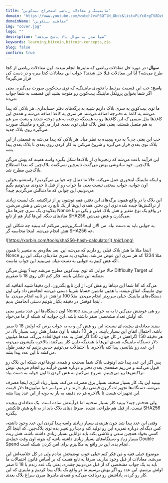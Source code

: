 ```yaml
---
title: "ماینینگ و معادلات ریاضی استخراج بیت‌کوین"
domain: "https://www.youtube.com/watch?v=F6QTlN_Gbdc&list=PLYc8rgTV8DzC29873Qt1kzvgZGHNxce7_&index=5"
domainName: "مفاهیم بیتکوین"
img: "cover.jpg"
logo: ""
description: "ضیا صدر به سوال بالا پاسخ می‌دهد"
keywords: learning,bitcoin,bitcoin-concepts,zia
blog: false
confirm: true
---
```


**سوال:** در مورد حل معادلات ریاضی که ماینرها انجام میدند، اون معادلات ریاضی از کجا طرح می‌شه؟ آیا این معادلات قبلا حل شدند؟ جواب این معادلات کجا میره و در دست کی قرار می‌گیره؟

**پاسخ:**
خب این قسمت مرتبط با نحوه‌ی ماینینگیه که توی بیت‌کوین صورت می‌گیره، یعنی اگر شما بخواین پروتکل ماینینگ بیت‌کوین رو متوجه بشید این قسمت به شما جواب می‌ده.

ما توی بیت‌کوین یه سری بلاک داریم شبیه به برگه‌های دفتر حسابداری. هر بلاکی که پیدا می‌شه یه کاغذ به دفترچه اضافه می‌شه. هر سری یه کاغذ اضافه می‌شه و همه‌ی این کاغذها مثل سیمی که این کاغذها رو به همدیگه دوخته، به هم دوخته شدند و پشت سر هم به هم متصل هستند، یعنی هش بلاک قبلی توی بعدی قرار می‌گیره و ماینینگ صورت می‌گیره روی بلاک جدید.

خب این یعنی چی؟ یه ذره پیچیده به نظر میاد. هر بلاکی که پیدا می‌شه یه قسمتی از این بلاک توی بعدی قرار می‌گیره و شروع می‌کنن به کار کردن روی بعدی تا بلاک بعدی پیدا بشه.

این فرآیند باعث می‌شه که زنجیره‌ای از بلاک‌ها شکل بگیره واسه همینه که بهش می‌گن بلاک‌چین. خود ساتوشی بهش می‌گفت تایم‌چین نمی‌گفت بلاک‌چین که بعدا اصطلاح بلاک‌چین مطرح شد.

و اینکه ماینینگ ‌اینجوری عمل می‌کنه. حالا ما دنبال چه جوابی می‌گردیم؟ راستشو بخواین اون جواب، جواب سختی نیست یعنی ما جواب رو از قبل تا حدودی می‌تونیم بگیم می‌دونیم. این جوابی که ما دنبالش می‌گردیم چیه؟

این بلاک یا در واقع همون برگه‌های این دفتر، همه توشون پر از تراکنشه. یک لیست زیادی از تراکنش‌ها چیده شده توی این دفتر. همه‌ی این‌ها از یک تابع رد می‌شن و هش می‌شن، بعلاوه‌ی یک سری چیزها مثل Nonce در واقع یک نوع متغیر و هش بلاک قبلی و یکی دو تا متادیتای دیگه. این‌ها کنار هم از تابع SHA256 می‌گذرن و هش می‌شن.

یه جوابی باید به دست بیاد. من الان اینجا اسکرین‌شِیر می‌کنم که ببینید چه شکلی این هش انجام می‌شه. اینجا محاسبه گر SHA256 عه.

![https://xorbin.com/tools/sha256-hash-calculator](./pic1.png)

اینجا مثلا ما هش بلاک قبلی رو داریم که می‌شه این. بعد بعلاوه‌ی یه متغییر یا همون Nonce مثلا 1234 که هر سری این عوض می‌شه. بعلاوه‌ی یه سری متادیتای دیگه. این رو اگه هش کنیم یه جوابی به دست میاد. می‌بینید این جواب ماست.

حالا جوابی که توی بیت‌کوین مطرح می‌شه چیه؟ بهش می‌گن Difficulty Target که ممکنه این شکلی باشه. فکر کنم الان روی 18 تا صفریم.

می‌گه که آقا شما این دیتاها رو هش کن، از این تابع بگذرون. این دقیقا شبیه اتفاقیه که توی ماینینگ اتفاق میفته. با همین ماشین حسابا تقریبا دستی می‌شه انجامش داد ولی اون دستگاه‌های ماینینگ خیلی سریع‌تر انجام می‌دن. مثلا 100 تراهش در ثانیه انجام می‌دن. ما اینجا فوقش در دقیقه یکبار بتونیم دستی انجامش بدیم.

اون دستگاه‌ها این عدد متغیر یعنی Nonce رو هی عوضش می‌کنن تا به یه جوابی برسند که اولش تعداد مشخصی صفر داشته باشه. این جوابیه که شبکه از ما می‌خواد.

ببینید معادله‌ی پیچیده‌ای نیست، این رو هش کن و به یه جواب برس که اولش 18 تا صفر باشه. احتمال اتفاق این بسیار پایینه. در هر 10 دقیقه با اون مقدار هش ریت بسیار بالا، در هر دقیقه 150 اگزاهش در کل جهان، 150 اگزاهش یه عدد فوق‌العاده بزرگه، صدها میلیون دلار دستگاه ماینینگ، همه‌ی این‌ها با همدیگه دارن کار می‌کنند، بالاخره یکیشون می‌تونه این عدد رو شانسی پیدا کنه بالاخره. با احتمالات می‌تونیم حدس بزنیم که چقدر طول می‌کشه تا این عدد پیدا بشه.

پس اگر این عدد پیدا شد اونوقت بلاک شما صحیحه و همه‌ی نودها توی شبکه این بلاک رو قبول می‌کنند و می‌ریم صفحه‌ی بعدی دفتر و دوباره همین فرآیند رو انجام می‌دیم. توش تراکنش‌ها رو می‌چینیم. شروع می‌کنیم به هش کردن تا اون جوابه به دست بیاد.

ببینید این یک کار بسیار سخته، بسیار برق مصرف می‌کنه، بسیار زیاد انرژی اینجا مصرف می‌شه، دستگاه‌ها تجهیزات گرون قیمتی نیاز دارند و در سراسر دنیا میلیون‌ها دلار قیمت‌ این تجهیزات هست تا بالاخره هر ده دقیقه یه بار یه دونه از این عدد پیدا بشه.

ولی هدفش چیه؟ ببینید کار بسیار سختیه اما فرآیندش ساده است. یک معادله‌ی پیچیده نیست. از قبل هم طراحی نشده. صرفا دیتای بلاک باید از یه تابع هش فانکشن SHA256 بگذره.

وقتی این عدد پیدا شد چون هزینه‌ی بسیار زیادی واسه پیدا کردن این عدد وجود داشته، کس دیگه‌ای دوباره نمی‌ره این رو تولید کنه و دیتا رو تغییر بده توی بلاک‌چین. که اینجا اگر کسی بخواد همچین سعی و تلاشی بکنه باید توانایی بسیار زیادی داشته باشه، هش ریت بسیار زیاد و دستگاه‌های بسیار زیادی داشته باشه که بتونه اون وقت حمله‌ی Double Spend انجام بده. این در واقع یه مکانیزم برای امن کردن شبکه است.

موضوع خیلی فنیه و من فکر کنم خیلی خوب توضیحش ندادم ولی در کل خلاصه‌اش این می‌شه. معادلات از قبل وجود ندارند، صرفا یه تابع هست که بر اساس قانون احتمالات ما باید به یک جواب مشخصی که از قبل می‌دونیم چقدره، یعنی یک عدد رندم با 18 تا صفر اولش برسیم. این عدد رو اگر بهش برسیم ما در واقع یک بلاک پیدا کردیم و ماینری که این کار رو کرده، پاداشش رو دریافت می‌کنه و همه‌ی ماینر‌ها میرن سراغ بلاک بعدی.
